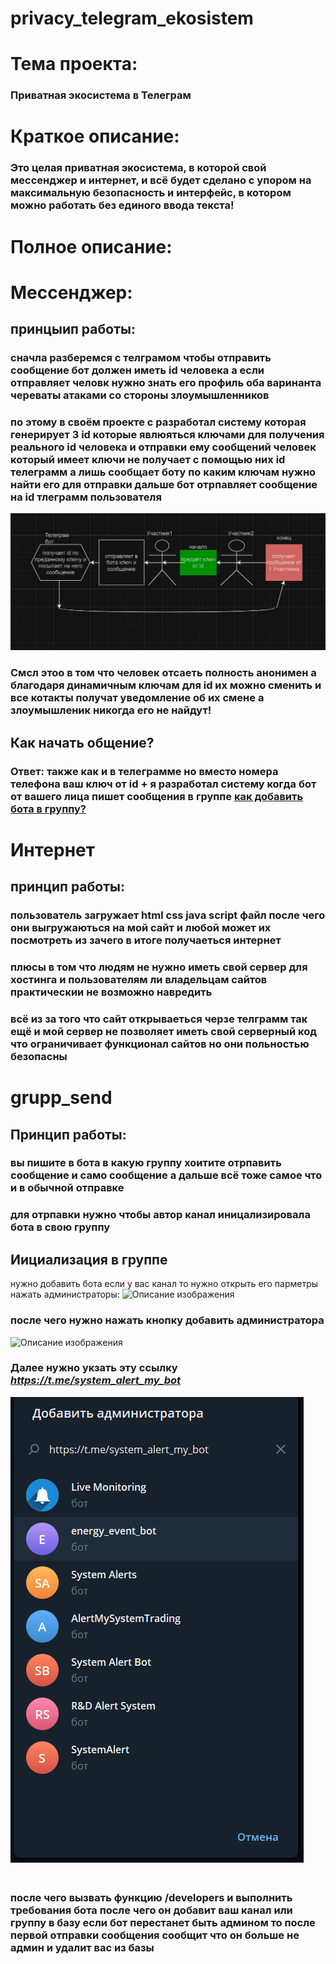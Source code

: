 # privacy_telegram_ekosistem


# Тема проекта:
### Приватная экосистема в Телеграм

# Краткое описание:
### Это целая приватная экосистема, в которой свой **мессенджер** и **интернет**, и всё будет сделано с упором на максимальную безопасность и интерфейс, в котором можно работать без единого ввода текста!

# Полное описание:

# Мессенджер:
## принцыип работы:
### сначла разберемся с телграмом чтобы отправить сообщение бот должен иметь id человека а если отправляет человк нужно знать его профиль оба варинанта череваты атаками со стороны злоумышленников
### по этому в своём проекте с разработал систему которая генерирует 3 id которые явлюяться ключами для получения реального id человека и отправки ему сообщений человек который имеет ключи не получает с помощью них id телеграмм а лишь сообщает боту по каким ключам нужно найти его для отправки дальше бот отрпавляет сообщение на id тлеграмм пользователя
![Описание изображения](messenger/images/photo_2024-07-31_00-00-25.jpg)
### Смсл этоо в том что человек отсаеть полность анонимен а благодаря динамичным ключам для id их можно сменить и все котакты получат уведомление об их смене а злоумышленик никогда его не найдут!
## Как начать общение?
### Ответ: также как и в телеграмме но вместо номера телефона ваш ключ от id + я разработал систему когда бот от вашего лица пишет сообщения в группе [как добавить бота в группу?](#grupp_send)

# Интернет
## принцип работы:
### пользователь загружает html css java script файл после чего они выгружаються на мой сайт и любой может их посмотреть из зачего в итоге получаеться интернет
### плюсы в том что людям не нужно иметь свой сервер для хостинга и пользователям ли владельцам сайтов практическии не возможно навредить
### всё из за того что сайт открываеться черзе телграмм так ещё и мой сервер не позволяет иметь свой серверный код что ограничивает функционал сайтов но они польностью безопасны

# grupp_send
## Принцип работы:
### вы пишите в бота в какую группу хоитите отрпавить сообщение и само сообщение а дальше всё тоже самое что и в обычной отправке
### для отрпавки нужно чтобы автор канал иницализировала бота в свою группу
## Иициализация в группе
нужно добавить бота если у вас канал то нужно открыть его парметры нажать администраторы:
![Описание изображения](https://botifi.me/help/media/image_upload/2022/06/28/2022-06-28-210102.png)
### после чего нужно нажать кнопку добавить администратора
![Описание изображения](https://botifi.me/help/media/image_upload/2022/06/28/2022-06-28-210239.png)
### Далее нужно укзать эту ссылку *https://t.me/system_alert_my_bot* 
![Описание изображения](https://github.com/Sergeiprogrammer/privacy_telegram_ekosistem/blob/main/messenger/images/photo_2024-07-31_18-21-01.jpg)
### <br> после чего вызвать функцию /developers и выполнить требования бота после чего он добавит ваш канал или группу в базу если бот перестанет быть админом то после первой отправки сообщения сообщит что он больше не админ и удалит вас из базы 
